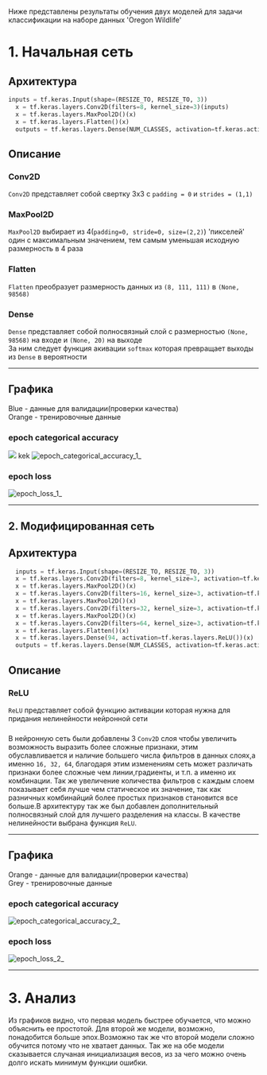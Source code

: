 Ниже представлены результаты обучения двух моделей для задачи классификации на наборе данных 'Oregon Wildlife'

# 1. Начальная сеть
## Архитектура 
```python 
inputs = tf.keras.Input(shape=(RESIZE_TO, RESIZE_TO, 3))
  x = tf.keras.layers.Conv2D(filters=8, kernel_size=3)(inputs)
  x = tf.keras.layers.MaxPool2D()(x)
  x = tf.keras.layers.Flatten()(x)
  outputs = tf.keras.layers.Dense(NUM_CLASSES, activation=tf.keras.activations.softmax)(x)
```
## Описание
### Conv2D
```Conv2D``` представляет собой свертку 3х3 с ```padding = 0``` и ```strides = (1,1)```
### MaxPool2D
```MaxPool2D``` выбирает из 4(```padding=0, stride=0, size=(2,2)```) 'пикселей' один с максимальным значением, тем самым уменьшая исходную размерность в 4 раза
### Flatten
```Flatten``` преобразует размерность данных из ```(8, 111, 111)``` в ```(None, 98568)```
### Dense
```Dense``` представляет собой полносвязный слой с размерностью ```(None, 98568)``` на входе и ```(None, 20)``` на выходе <br/>
За ним следует функция акивации ```softmax``` которая превращает выходы из ```Dense``` в вероятности 
***
## Графика
Blue - данные для валидации(проверки качества) <br/>
Orange  - тренировочные данные
### epoch categorical accuracy
![](./epoch_categorical_accuracy(2).svg)
kek
![epoch_categorical_accuracy_1_](https://user-images.githubusercontent.com/61012068/110214611-719a0900-7eb6-11eb-94e9-92f996a417a2.jpg)
### epoch loss
![epoch_loss_1_](https://user-images.githubusercontent.com/61012068/110214616-78c11700-7eb6-11eb-81d0-7595447c5c91.jpg)
***
## 2. Модифицированная сеть
## Архитектура 
```python
  inputs = tf.keras.Input(shape=(RESIZE_TO, RESIZE_TO, 3))
  x = tf.keras.layers.Conv2D(filters=8, kernel_size=3, activation=tf.keras.layers.ReLU())(inputs)
  x = tf.keras.layers.MaxPool2D()(x)
  x = tf.keras.layers.Conv2D(filters=16, kernel_size=3, activation=tf.keras.layers.ReLU())(x)
  x = tf.keras.layers.MaxPool2D()(x) 
  x = tf.keras.layers.Conv2D(filters=32, kernel_size=3, activation=tf.keras.layers.ReLU())(x)
  x = tf.keras.layers.MaxPool2D()(x)
  x = tf.keras.layers.Conv2D(filters=64, kernel_size=3, activation=tf.keras.layers.ReLU())(x)
  x = tf.keras.layers.Flatten()(x)
  x = tf.keras.layers.Dense(94, activation=tf.keras.layers.ReLU())(x)
  outputs = tf.keras.layers.Dense(NUM_CLASSES, activation=tf.keras.activations.softmax)(x)
```
## Описание
### ReLU
```ReLU``` представляет собой функцию активации которая нужна для придания нелинейности нейронной сети <br/>
### 
В нейронную сеть были добавлены 3 ```Conv2D``` слоя чтобы увеличить возможность выразить более сложные признаки, этим обуславливается и наличие большего числа фильтров в данных слоях,а именно ```16, 32, 64```, благодаря этим изменениям сеть может различать признаки более сложные чем линии,градиенты, и т.п. а именно их комбинации. Так же увеличение количества фильтров с каждым слоем показывает себя лучше чем статическое их значение, так как разничных комбинайций более простых признаков становится все больше.В архитектуру так же был добавлен дополнительный полносвязный слой для лучшего разделения на классы. В качестве нелинейности выбрана функция ```ReLU```.
***
## Графика
Orange - данные для валидации(проверки качества) <br/>
Grey  - тренировочные данные
### epoch categorical accuracy
![epoch_categorical_accuracy_2_](https://user-images.githubusercontent.com/61012068/110242214-16275400-7f66-11eb-8eba-32929462317c.jpg)
### epoch loss
![epoch_loss_2_](https://user-images.githubusercontent.com/61012068/110242215-16bfea80-7f66-11eb-80d2-d04df1d119a5.jpg)
***
# 3. Анализ 
Из графиков видно, что первая модель быстрее обучается, что можно объяснить ее простотой. Для второй же модели, возможно, понадобится больше эпох.Возможно так же что второй модели сложно обучится потому что не хватает данных. Так же на обе модели сказывается случаная инициализация весов, из за чего можно очень долго искать минимум функции ошибки.
